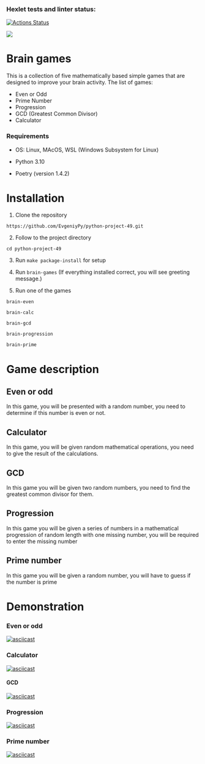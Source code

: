 ### Hexlet tests and linter status:
[![Actions Status](https://github.com/EvgeniyPy/python-project-49/workflows/hexlet-check/badge.svg)](https://github.com/EvgeniyPy/python-project-49/actions)

<a href="https://codeclimate.com/github/EvgeniyPy/python-project-49/maintainability"><img src="https://api.codeclimate.com/v1/badges/1b28161c9327fc9dfe74/maintainability" /></a>

# Brain games
This is a collection of five mathematically based simple games that are designed to improve your brain activity. The list of games:
* Even or Odd
* Prime Number
* Progression
* GCD (Greatest Common Divisor)
* Calculator

### Requirements

* OS: Linux, MAcOS, WSL (Windows Subsystem for Linux)

* Python 3.10
* Poetry (version 1.4.2)


# Installation

1. Clone the repository

`https://github.com/EvgeniyPy/python-project-49.git`

2. Follow to the project directory

`cd python-project-49`

3. Run `make package-install` for setup

4. Run `brain-games` (If everything installed correct, you will see greeting message.)

5. Run one of the games

`brain-even`

`brain-calc`

`brain-gcd`

`brain-progression`

`brain-prime`

# Game description

## Even or odd
In this game, you will be presented with a random number, you need to determine if this number is even or not.
## Calculator
In this game, you will be given random mathematical operations, you need to give the result of the calculations.
## GCD
In this game you will be given two random numbers, you need to find the greatest common divisor for them.
## Progression
In this game you will be given a series of numbers in a mathematical progression of random length with one missing number, you will be required to enter the missing number
## Prime number
In this game you will be given a random number, you will have to guess if the number is prime

# Demonstration
### Even or odd
[![asciicast](https://asciinema.org/a/PKqe4yuhZMmlISxy7In4Puy7G.svg)](https://asciinema.org/a/PKqe4yuhZMmlISxy7In4Puy7G)
### Calculator
[![asciicast](https://asciinema.org/a/M9QRoWDkY7rsMc5wsQ6vNdaIl.svg)](https://asciinema.org/a/M9QRoWDkY7rsMc5wsQ6vNdaIl)
#### GCD
[![asciicast](https://asciinema.org/a/jlYH9I6WZq2Nu4m50DB5GykuE.svg)](https://asciinema.org/a/jlYH9I6WZq2Nu4m50DB5GykuE)
### Progression
[![asciicast](https://asciinema.org/a/WPL6jO2mhWdPviYWue5SadEQv.svg)](https://asciinema.org/a/WPL6jO2mhWdPviYWue5SadEQv)
### Prime number
[![asciicast](https://asciinema.org/a/jRksEOi1shaP6JmOIlYBCKAyB.svg)](https://asciinema.org/a/jRksEOi1shaP6JmOIlYBCKAyB)


